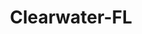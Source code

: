 ---
title: Clearwater-FL
slug: clearwater-fl
f_state:
- cms/state/florida.md
f_locations:
- cms/payday-loan/24-hour-checks-cashed-100.md
- cms/payday-loan/american-cash-machine-4167.md
- cms/payday-loan/amscot-4478.md
- cms/payday-loan/amscot-4498.md
- cms/payday-loan/amscot-4499.md
- cms/payday-loan/amscot-4500.md
- cms/payday-loan/amscot-4501.md
- cms/payday-loan/amscot-4502.md
- cms/payday-loan/amscot-4503.md
- cms/payday-loan/amscot-4504.md
- cms/payday-loan/amscot-4546.md
- cms/payday-loan/buckeye-check-cashing-5497.md
- cms/payday-loan/cash-it-now-7776.md
- cms/payday-loan/checkpro-14427.md
- cms/payday-loan/checksmart-14731.md
- cms/payday-loan/e-z-check-cashing-of-clearwater-16288.md
- cms/payday-loan/e-z-check-cashing-of-clearwater-16289.md
- cms/payday-loan/envios-hidalgo-inc-16815.md
- cms/payday-loan/fastfunding-company-inc-17930.md
- cms/payday-loan/omt-financial-services-llc-23249.md
- cms/payday-loan/pawn-depot-23482.md
- cms/payday-loan/pawn-depot-inc-23484.md
- cms/payday-loan/payday-cash-advance-inc-23813.md
- cms/payday-loan/payday-cash-advance-inc-23814.md
- cms/payday-loan/paymaster-check-protector-co-24181.md
- cms/payday-loan/sci-26238.md
updated-on: '2024-05-30T13:41:28.615Z'
created-on: '2024-05-30T13:41:28.615Z'
published-on: '2024-05-30T13:54:32.469Z'
f_city: Clearwater
layout: '[city].html'
tags: city
---
